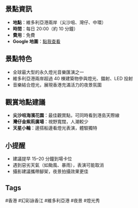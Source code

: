 ## 景點資訊
- **地點**：維多利亞港兩岸（尖沙咀、灣仔、中環）
- **時間**：每日 20:00（約 10 分鐘）
- **費用**：免費
- **Google 地圖**：[點我查看](https://maps.google.com/?q=A+Symphony+of+Lights,+Victoria+Harbour,+Hong+Kong)

## 景點特色
- 全球最大型的永久燈光音樂匯演之一
- 維多利亞港兩岸超過 40 棟建築物參與燈光、鐳射、LED 投射
- 音樂結合燈光，展現香港充滿活力的夜景氛圍

## 觀賞地點建議
- **尖沙咀海濱花園**：最佳觀賞點，可同時看到港島天際線
- **灣仔金紫荊廣場**：視野寬闊，人潮較少
- **天星小輪**：邊搭船邊看燈光表演，體驗獨特

## 小提醒
- 建議提早 15–20 分鐘到場卡位
- 遇到惡劣天氣（如颱風、暴雨），表演可能取消
- 攝影建議攜帶腳架，夜景拍攝效果更佳

## Tags
#香港 #幻彩詠香江 #維多利亞港 #夜景 #燈光秀